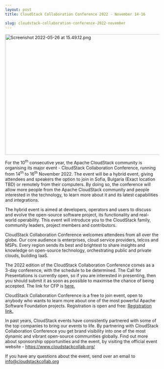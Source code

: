 ```yaml
---
layout: post
title: CloudStack Collaboration Conference 2022 - November 14-16

slug: cloudstack-collaboration-conference-2022-november
---
```

<a href="/img/imported/c8eec338-5d20-4e46-80d3-376294e441f0"><img src="/img/imported/c8eec338-5d20-4e46-80d3-376294e441f0" alt="Screenshot 2022-05-26 at 15.49.12.png" width="750" height="393" /></a>
<p>For the 10<sup>th</sup> consecutive year, the Apache CloudStack community is organising its major event - CloudStack Collaboration Conference, running from 14<sup>th</sup> to 16<sup>th</sup> November 2022. The event will be a hybrid event, giving attendees and speakers the option to join in Sofia, Bulgaria (Exact location TBD) or remotely from their computers. By doing so, the conference will allow more people from the Apache CloudStack community and people interested in the technology, to learn more about it and its latest capabilities and integrations.</p>
<p>The hybrid event is aimed at developers, operators and users to discuss and evolve the open-source software project, its functionality and real-world operability. This event will introduce you to the CloudStack family, community leaders, project members and contributors.</p>
<p>CloudStack Collaboration Conference welcomes attendees from all over the globe. Our core audience is enterprises, cloud service providers, telcos and MSPs. Every region sends its best and brightest to share insights and knowledge on open-source technology, orchestrating public and private clouds, building IaaS.</p>
<p>The 2022 edition of the CloudStack Collaboration Conference comes as a 3-day conference, with the schedule to be determined. The Call for Presentations is currently open, so if you are interested in presenting, then you should submit it as soon as possible to maximise the chance of being accepted. The link for CFP is <a href="https://docs.google.com/forms/d/e/1FAIpQLSeE2o9IZTVHaPvsBJXQW2gZjZqxjZ7CynUJb9MZ22s7uyzyDA/viewform">here.</a></p>
<p>CloudStack Collaboration Conference is a free to join event, open to anybody who wants to learn more about one of the most powerful Apache Software Foundation projects. Registration is open and free: <a href="https://events.hubilo.com/cloudstack-collaboration-conference-2022/register">Registration link.</a></p>
<p>In past years, CloudStack events have consistently partnered with some of the top companies to bring our events to life. By partnering with CloudStack Collaboration Conference you get brand visibility into one of the most dynamic and vibrant open-source communities globally. Find out more about sponsorship opportunities and the event, by visiting the official event website - <a href="https://www.cloudstackcollab.org/">https://www.cloudstackcollab.org/</a></p>
<p>If you have any questions about the event, send over an email to <a href="mailto:info@cloudstackcollab.org">info@cloudstackcollab.org</a></p>
<p>&nbsp;</p>
